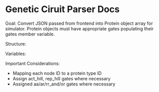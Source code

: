 # Genetic Ciruit Parser Docs
Goal:
Convert JSON passed from frontend into Protein object array for simulator. Protein objects must have appropriate gates populating their gates member variable. 

Structure:


Variables:


Important Considerations:
- Mapping each node ID to a protein type ID
- Assign act_hill, rep_hill gates where necessary
- Assigned aa/ar/rr_and/or gates where necessary
